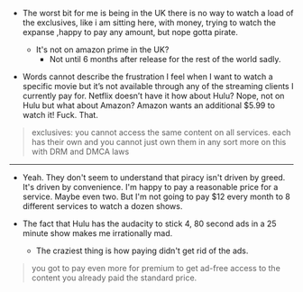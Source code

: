 - The worst bit for me is being in the UK there is no way to watch a load of the exclusives, like i am sitting here, with money, trying to watch the expanse ,happy to pay any amount, but nope gotta pirate.
	- It's not on amazon prime in the UK?
		- Not until 6 months after release for the rest of the world sadly.

- Words cannot describe the frustration I feel when I want to watch a specific movie but it’s not available through any of the streaming clients I currently pay for. Netflix doesn’t have it how about Hulu? Nope, not on Hulu but what about Amazon? Amazon wants an additional $5.99 to watch it! Fuck. That.

> exclusives: you cannot access the same content on all services. each has their own and you cannot just own them in any sort
> more on this with DRM and DMCA laws
---

- Yeah. They don't seem to understand that piracy isn't driven by greed. It's driven by convenience. I'm happy to pay a reasonable price for a service. Maybe even two. But I'm not going to pay $12 every month to 8 different services to watch a dozen shows.

- The fact that Hulu has the audacity to stick 4, 80 second ads in a 25 minute show makes me irrationally mad.
	- The craziest thing is how paying didn't get rid of the ads.
	
> you got to pay even more for premium to get ad-free access to the content you already paid the standard price.
	
